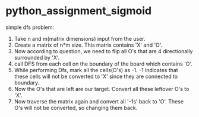 # python_assignment_sigmoid

simple dfs problem:
1. Take n and m(matrix dimensions) input from the user.
2. Create a matrix of n*m size. This matrix contains 'X' and 'O'.
3. Now according to question, we need to flip all O's that are 4 directionally surrounded by 'X'.
4. call DFS from each cell on the boundary of the board which contains 'O'.
5. While performing Dfs, mark all the cells(O's) as -1. -1 indicates that these cells will not be converted to 'X' since they are connected to boundary.
6. Now the O's that are left are our target. Convert all these leftover O's to 'X'.
7. Now traverse the matrix again and convert all '-1s' back to 'O'. These O's will not be converted, so changing them back.

